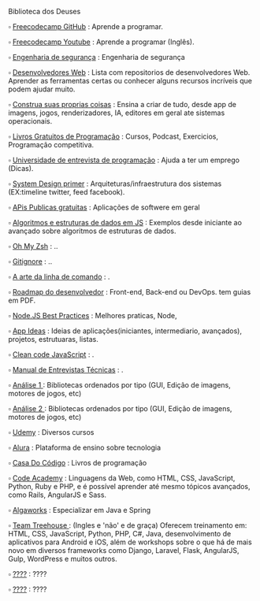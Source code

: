 
Biblioteca dos Deuses

▫ <a href="https://github.com/freeCodeCamp/freeCodeCamp" target="_blank">Freecodecamp GitHub</a> : Aprende a programar.

▫ <a href="https://www.youtube.com/c/Freecodecamp/videos" target="_blank">Freecodecamp Youtube</a> : Aprende a programar (Inglês).

▫ <a href="https://github.com/veeral-patel/how-to-secure-anything#what-is-security-engineering-" target="_blank">Engenharia de segurança</a> : Engenharia de segurança

▫ <a href="https://dev.to/sayanide/best-github-repos-for-web-developers-9id" target="_blank">Desenvolvedores Web</a> : Lista com repositorios de desenvolvedores Web. Aprender as ferramentas certas ou conhecer alguns recursos incríveis que podem ajudar muito.

▫ <a href="https://github.com/danistefanovic/build-your-own-x" target="_blank">Construa suas proprias coisas</a> : Ensina a criar de tudo, desde app de imagens, jogos, renderizadores, IA, editores em geral ate sistemas operacionais.

▫ <a href="https://github.com/EbookFoundation " target="_blank">Livros Gratuitos de Programação</a> : Cursos, Podcast, Exercicios, Programação competitiva.

▫ <a href="https://github.com/mahziarsh/jwasham" target="_blank">Universidade de entrevista de programação</a> : Ajuda a ter um emprego (Dicas).

▫ <a href="https://github.com/kevingo/system-design-primer-zh-tw" target="_blank">System Design primer</a> : Arquiteturas/infraestrutura dos sistemas (EX:timeline twitter, feed facebook).

▫ <a href="https://github.com/public-apis/public-apis" target="_blank">APis Publicas gratuitas</a> : Aplicações de softwere em geral

▫ <a href="https://github.com/trekhleb/javascript-algorithms" target="_blank">Algoritmos e estruturas de dados em JS</a> : Exemplos desde iniciante ao avançado sobre algoritmos de estruturas de dados.

▫ <a href="https://github.com/ohmyzsh/ohmyzsh" target="_blank">Oh My Zsh</a> : ..

▫ <a href="https://github.com/github/gitignore" target="_blank">Gitignore</a> : ..

▫ <a href="https://github.com/jiajunhua/jlevy-the-art-of-command-line" target="_blank">A arte da linha de comando</a> : .

▫ <a href="https://github.com/kamranahmedse/developer-roadmap" target="_blank">Roadmap do desenvolvedor</a> : Front-end, Back-end ou DevOps. tem guias em PDF.

▫ <a href="https://github.com/goldbergyoni/nodebestpractices" target="_blank">Node.JS Best Practices</a> : Melhores praticas,  Node, 

▫ <a href="https://github.com/florinpop17/app-ideas" target="_blank">App Ideas</a> : Ideias de aplicações(iniciantes, intermediario, avançados), projetos, estrutuaras, listas.

▫ <a href="https://github.com/ryanmcdermott/clean-code-javascript" target="_blank">Clean code JavaScript</a> : .

▫ <a href="https://github.com/yangshun/tech-interview-handbook" target="_blank">Manual de Entrevistas Técnicas</a> : .

▫ <a href="https://github.com/sindresorhus/awesome" target="_blank">Análise 1 </a> : Bibliotecas ordenados por tipo (GUI, Edição de imagens, motores de jogos, etc)

▫ <a href="https://github.com/fffaraz/awesome-cpp" target="_blank">Análise 2 </a> : Bibliotecas ordenados por tipo (GUI, Edição de imagens, motores de jogos, etc)

▫ <a href="https://www.udemy.com/pt/" target="_blank">Udemy</a> : Diversos cursos

▫ <a href="https://www.alura.com.br/" target="_blank">Alura</a> : Plataforma de ensino sobre tecnologia

▫ <a href="https://www.casadocodigo.com.br/" target="_blank">Casa Do Código</a> : Livros de programação

▫ <a href="https://www.codecademy.com/" target="_blank">Code Academy</a> : Linguagens da Web, como HTML, CSS, JavaScript, Python, Ruby e PHP, e é possível aprender até mesmo tópicos avançados, como Rails, AngularJS e Sass.

▫ <a href="https://www.algaworks.com/" target="_blank">Algaworks</a> : Especializar em Java e Spring

▫ <a href="https://teamtreehouse.com/" target="_blank">Team Treehouse </a> : (Ingles e 'não' e de graça) Oferecem treinamento em: HTML, CSS, JavaScript, Python, PHP, C#, Java, desenvolvimento de aplicativos para Android e iOS, além de workshops sobre o que há de mais novo em diversos frameworks como Django, Laravel, Flask, AngularJS, Gulp, WordPress e muitos outros. 


▫ <a href="????" target="_blank">????</a> : ????

▫ <a href="????" target="_blank">????</a> : ????
